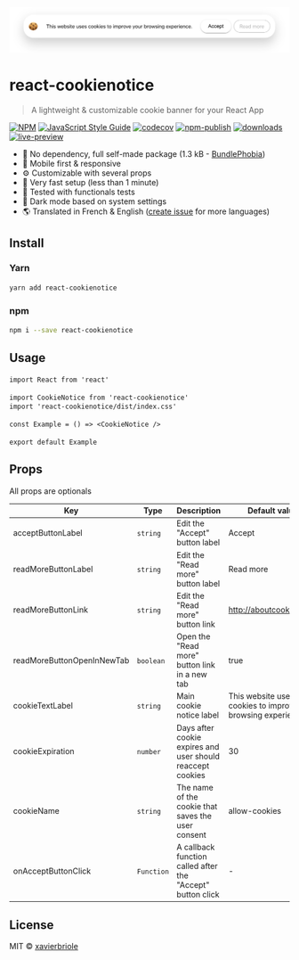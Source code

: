 ![Preview Light](screenshots/light.png)

# react-cookienotice

> A lightweight & customizable cookie banner for your React App

[![NPM](https://img.shields.io/npm/v/react-cookienotice.svg)](https://www.npmjs.com/package/react-cookienotice)
[![JavaScript Style Guide](https://img.shields.io/badge/code_style-standard-brightgreen.svg)](https://standardjs.com)
[![codecov](https://codecov.io/gh/xavierbriole/react-cookienotice/branch/master/graph/badge.svg?token=256VJO28DU)](https://codecov.io/gh/xavierbriole/react-cookienotice)
[![npm-publish](https://github.com/xavierbriole/react-cookienotice/workflows/npm-publish/badge.svg)](https://github.com/xavierbriole/react-cookienotice/actions/workflows/npm-publish.yml)
[![downloads](https://img.shields.io/badge/dynamic/json?color=blue&label=downloads&query=downloads&suffix=%2Fmonth&url=https%3A%2F%2Fapi.npmjs.org%2Fdownloads%2Fpoint%2Flast-month%2Freact-cookienotice)](http://npm-stats.org/#/react-cookienotice)
[![live-preview](https://img.shields.io/badge/Live%20Preview-green.svg)](https://react-cookienotice.vercel.app)

- 🍃 No dependency, full self-made package (1.3 kB - [BundlePhobia](https://bundlephobia.com/package/react-cookienotice))
- 📱 Mobile first & responsive
- ⚙️ Customizable with several props
- 🍕 Very fast setup (less than 1 minute)
- 🧪 Tested with functionals tests
- 🌙 Dark mode based on system settings
- 🌎 Translated in French & English ([create issue](https://github.com/xavierbriole/react-cookienotice/issues/new) for more languages)

## Install

### Yarn

```bash
yarn add react-cookienotice
```

### npm

```bash
npm i --save react-cookienotice
```

## Usage

```tsx
import React from 'react'

import CookieNotice from 'react-cookienotice'
import 'react-cookienotice/dist/index.css'

const Example = () => <CookieNotice />

export default Example
```

## Props

All props are optionals

| Key                        | Type       | Description                                                | Default value                                                  |
| -------------------------- | ---------- | ---------------------------------------------------------- | -------------------------------------------------------------- |
| acceptButtonLabel          | `string`   | Edit the "Accept" button label                             | Accept                                                         |
| readMoreButtonLabel        | `string`   | Edit the "Read more" button label                          | Read more                                                      |
| readMoreButtonLink         | `string`   | Edit the "Read more" button link                           | <http://aboutcookies.org/>                                     |
| readMoreButtonOpenInNewTab | `boolean`  | Open the "Read more" button link in a new tab              | true                                                           |
| cookieTextLabel            | `string`   | Main cookie notice label                                   | This website uses cookies to improve your browsing experience. |
| cookieExpiration           | `number`   | Days after cookie expires and user should reaccept cookies | 30                                                             |
| cookieName                 | `string`   | The name of the cookie that saves the user consent         | allow-cookies                                                  |
| onAcceptButtonClick        | `Function` | A callback function called after the "Accept" button click | -                                                              |

## License

MIT © [xavierbriole](https://github.com/xavierbriole)
